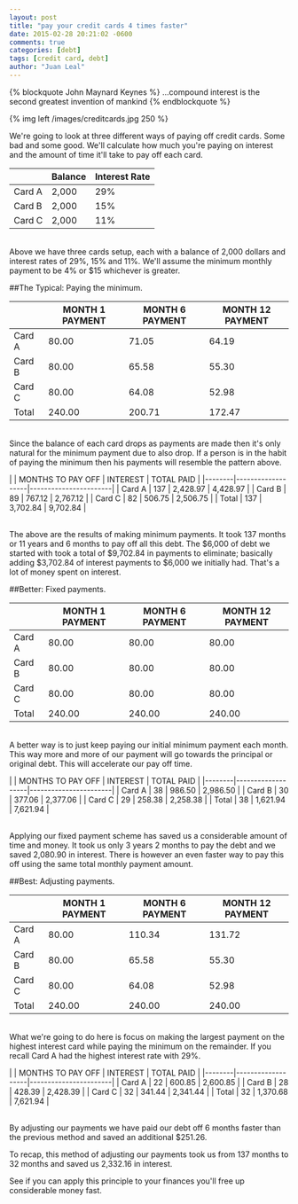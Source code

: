 ```yaml
---
layout: post
title: "pay your credit cards 4 times faster"
date: 2015-02-28 20:21:02 -0600
comments: true
categories: [debt]
tags: [credit card, debt]
author: "Juan Leal"
---
```


{% blockquote John Maynard Keynes %}
...compound interest is the second greatest invention of mankind 
{% endblockquote %}

{% img left /images/creditcards.jpg 250 %} 

We're going to look at three different
ways of paying off credit cards. Some bad and some good. 
We'll calculate how much you're 
paying on interest and the amount of time it'll take to pay off each card.



|        | Balance | Interest Rate |
|--------|---------|---------------|
| Card A | 2,000   |           29% |
| Card B | 2,000   |           15% |
| Card C | 2,000   |           11% |

<br/>  
Above we have three cards setup, each with a balance of 2,000 dollars and interest rates of 
29%, 15% and 11%. We'll assume the minimum monthly payment to be 4% or $15 whichever is
greater.

##The Typical: Paying the minimum.

|        | MONTH 1 PAYMENT | MONTH 6 PAYMENT | MONTH 12 PAYMENT |
|--------|-----------------|-----------------|------------------|
| Card A |           80.00 |           71.05 |            64.19 |
| Card B |           80.00 |           65.58 |            55.30 | 
| Card C |           80.00 |           64.08 |            52.98 | 
| Total  |          240.00 |          200.71 |           172.47 |

<br/> 
Since the balance of each card drops as payments are made then it's only natural
for the minimum payment due to also drop. If a person is in the habit of paying the 
minimum then his payments will resemble the pattern above. 


|        | MONTHS TO PAY OFF | INTEREST | TOTAL PAID |
|--------|-------------------|-----------------------|
| Card A |               137 | 2,428.97 |   4,428.97 |
| Card B |                89 |   767.12 |   2,767.12 |
| Card C |                82 |   506.75 |   2,506.75 | 
| Total  |               137 | 3,702.84 |   9,702.84 |       

<br/> 
The above are the results of making minimum payments. It took 137 months or 11 years and 6
months to pay off all this debt. The $6,000 of debt we started with took a total of
$9,702.84 in payments to eliminate; basically adding $3,702.84 of interest payments to
$6,000 we initially had. That's a lot of money spent on interest.

##Better: Fixed payments.

|        | MONTH 1 PAYMENT | MONTH 6 PAYMENT | MONTH 12 PAYMENT |
|--------|-----------------|-----------------|------------------|
| Card A |           80.00 |           80.00 |            80.00 |
| Card B |           80.00 |           80.00 |            80.00 |
| Card C |           80.00 |           80.00 |            80.00 |
| Total  |          240.00 |          240.00 |           240.00 |

<br/> 
A better way is to just keep paying our initial minimum payment each month.
This way more and more of our payment will go towards the principal or original
debt. This will accelerate our pay off time.

|        | MONTHS TO PAY OFF | INTEREST | TOTAL PAID |
|--------|-------------------|-----------------------|
| Card A |                38 |   986.50 |   2,986.50 |
| Card B |                30 |   377.06 |   2,377.06 |
| Card C |                29 |   258.38 |   2,258.38 | 
| Total  |                38 | 1,621.94 |   7,621.94 | 

<br/> 
Applying our fixed payment scheme has saved us a considerable amount of time and money.
It took us only 3 years 2 months to pay the debt and we saved 2,080.90 in interest. There
is however an even faster way to pay this off using the same total monthly payment amount.

##Best: Adjusting payments.

|        | MONTH 1 PAYMENT | MONTH 6 PAYMENT | MONTH 12 PAYMENT |
|--------|-----------------|-----------------|------------------|
| Card A |           80.00 |          110.34 |           131.72 |
| Card B |           80.00 |           65.58 |            55.30 | 
| Card C |           80.00 |           64.08 |            52.98 | 
| Total  |          240.00 |          240.00 |           240.00 |

<br/> 
What we're going to do here is focus on making the largest payment on the highest
interest card while paying the minimum on the remainder. If you recall Card A had the highest
interest rate with 29%.

|        | MONTHS TO PAY OFF | INTEREST | TOTAL PAID |
|--------|-------------------|-----------------------|
| Card A |                22 |   600.85 |   2,600.85 |
| Card B |                28 |   428.39 |   2,428.39 |
| Card C |                32 |   341.44 |   2,341.44 | 
| Total  |                32 | 1,370.68 |   7,621.94 | 

<br/> 
By adjusting our payments we have paid our debt off 6 months faster than the previous 
method and saved an additional $251.26.

To recap, this method of adjusting our payments took us from 137 months to 32 months and
saved us 2,332.16 in interest.

See if you can apply this principle to your finances you'll free up considerable money
fast.

